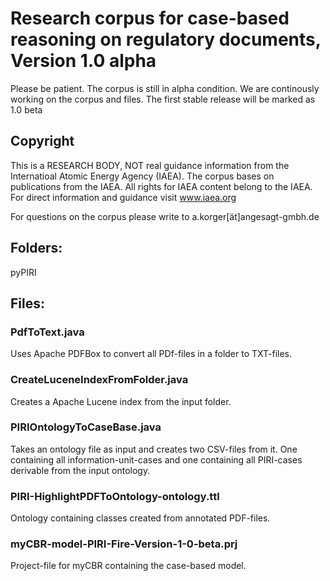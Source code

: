 # Research corpus for case-based reasoning on regulatory documents, Version 1.0 alpha

Please be patient. The corpus is still in alpha condition. We are continously working on the corpus and files. The first stable release will be marked as 1.0 beta

## Copyright

This is a RESEARCH BODY, NOT real guidance information from the Internatioal Atomic Energy Agency (IAEA). The corpus bases on publications from the IAEA. All rights for IAEA content belong to the IAEA. For direct information and guidance visit www.iaea.org 

For questions on the corpus please write to a.korger[ät]angesagt-gmbh.de

## Folders:

pyPIRI

## Files:

### PdfToText.java

Uses Apache PDFBox to convert all PDf-files in a folder to TXT-files.

### CreateLuceneIndexFromFolder.java

Creates a Apache Lucene index from the input folder.
  
### PIRIOntologyToCaseBase.java

Takes an ontology file as input and creates two CSV-files from it. One containing all information-unit-cases and one containing all PIRI-cases derivable from the input ontology.

### PIRI-HighlightPDFToOntology-ontology.ttl

Ontology containing classes created from annotated PDF-files.

### myCBR-model-PIRI-Fire-Version-1-0-beta.prj

Project-file for myCBR containing the case-based model.

